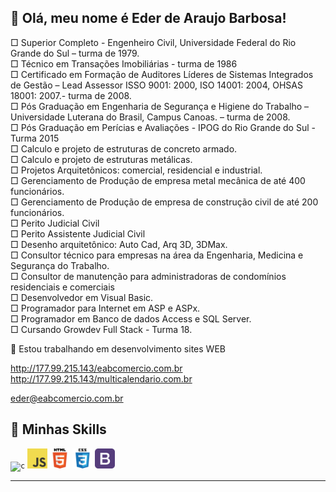 ## 💜 Olá, meu nome é <strong>Eder de Araujo Barbosa!</strong>

□ Superior Completo - Engenheiro Civil, Universidade Federal do Rio Grande do Sul – turma de 1979.<br>
□ Técnico em Transações Imobiliárias - turma de 1986<br>
□ Certificado em Formação de Auditores Líderes de Sistemas Integrados de Gestão – Lead Assessor ISSO 9001: 2000, ISO 14001: 2004, OHSAS 18001: 2007.- turma de 2008.<br>
□ Pós Graduação em Engenharia de Segurança e Higiene do Trabalho – Universidade Luterana do Brasil, Campus Canoas. – turma de 2008.<br>
□ Pós Graduação em Perícias e Avaliações - IPOG do Rio Grande do Sul - Turma 2015<br>
□ Calculo e projeto de estruturas de concreto armado.<br>
□ Calculo e projeto de estruturas metálicas.<br>
□ Projetos Arquitetônicos: comercial, residencial e industrial.<br>
□ Gerenciamento de Produção de empresa metal mecânica de até 400 funcionários.<br>
□ Gerenciamento de Produção de empresa de construção civil de até 200 funcionários.<br>
□ Perito Judicial Civil<br>
□ Perito Assistente Judicial Civil<br>
□ Desenho arquitetônico: Auto Cad, Arq 3D, 3DMax.<br>
□ Consultor técnico para empresas na área da Engenharia, Medicina e Segurança do Trabalho.<br>
□ Consultor de manutenção para administradoras de condomínios residenciais e comerciais<br>
□ Desenvolvedor em Visual Basic.<br>
□ Programador para Internet em ASP e ASPx.<br>
□ Programador em Banco de dados Access e SQL Server.<br>
□ Cursando Growdev Full Stack - Turma 18.<br>

🔭 Estou trabalhando em desenvolvimento sites WEB

http://177.99.215.143/eabcomercio.com.br
http://177.99.215.143/multicalendario.com.br

eder@eabcomercio.com.br

## 🚀 Minhas Skills

<code><img height="32" src="https://cdn.iconscout.com/icon/free/png-512/c-programming-569564.png" alt="c"/></code>
<code><img height="32" src="https://raw.githubusercontent.com/github/explore/80688e429a7d4ef2fca1e82350fe8e3517d3494d/topics/javascript/javascript.png" alt="Javascript"/></code>
<code><img height="32" src="https://raw.githubusercontent.com/github/explore/80688e429a7d4ef2fca1e82350fe8e3517d3494d/topics/html/html.png" alt="HTML5"/></code>
<code><img height="32" src="https://raw.githubusercontent.com/github/explore/80688e429a7d4ef2fca1e82350fe8e3517d3494d/topics/css/css.png" alt="CSS"/></code>
<code><img height="32" src="https://raw.githubusercontent.com/github/explore/80688e429a7d4ef2fca1e82350fe8e3517d3494d/topics/bootstrap/bootstrap.png" alt="Bootstrap"/></code>


---

